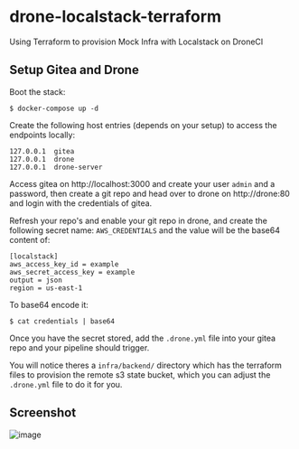 # drone-localstack-terraform
Using Terraform to provision Mock Infra with Localstack on DroneCI

## Setup Gitea and Drone

Boot the stack:

```
$ docker-compose up -d
```

Create the following host entries (depends on your setup) to access the endpoints locally:

```
127.0.0.1  gitea
127.0.0.1  drone
127.0.0.1  drone-server
```

Access gitea on http://localhost:3000 and create your user `admin` and a password, then create a git repo and head over to drone on http://drone:80 and login with the credentials of gitea.

Refresh your repo's and enable your git repo in drone, and create the following secret name: `AWS_CREDENTIALS` and the value will be the base64 content of:

```
[localstack]
aws_access_key_id = example
aws_secret_access_key = example
output = json
region = us-east-1
```

To base64 encode it:

```
$ cat credentials | base64
```

Once you have the secret stored, add the `.drone.yml` file into your gitea repo and your pipeline should trigger.

You will notice theres a `infra/backend/` directory which has the terraform files to provision the remote s3 state bucket, which you can adjust the `.drone.yml` file to do it for you.

## Screenshot

![image](https://user-images.githubusercontent.com/567298/110138385-98830d00-7dda-11eb-86e8-e435bae61c4d.png)
